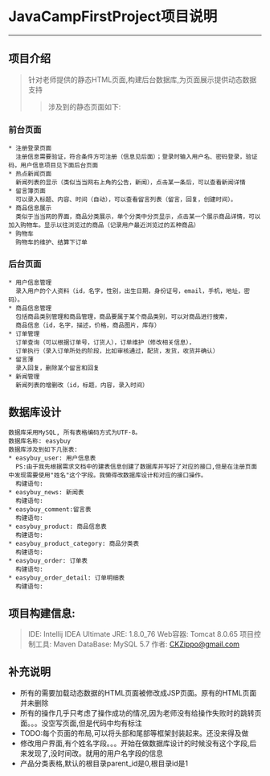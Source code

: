 # JavaCampFirstProject项目说明
***

## 项目介绍
>  针对老师提供的静态HTML页面,构建后台数据库,为页面展示提供动态数据支持
>> 涉及到的静态页面如下:

###  前台页面
    * 注册登录页面
      注册信息需要验证，符合条件方可注册（信息见后面）；登录时输入用户名、密码登录，验证码，用户信息项目见下面后台页面
    * 热点新闻页面
      新闻列表的显示（类似当当网右上角的公告，新闻），点击某一条后，可以查看新闻详情
    * 留言簿页面
      可以录入标题、内容、时间（自动），可以查看留言列表（留言，回复，创建时间）。
    * 商品信息展示
      类似于当当网的界面，商品分类展示，单个分类中分页显示，点击某一个展示商品详情，可以加入购物车。显示以往浏览过的商品（记录用户最近浏览过的五种商品）
    * 购物车
      购物车的维护、结算下订单
      
### 后台页面
    * 用户信息管理
      录入用户的个人资料（id，名字，性别，出生日期，身份证号，email，手机，地址，密码）。
    * 商品信息管理
      包括商品类别管理和商品管理，商品要属于某个商品类别，可以对商品进行搜索，
      商品信息（id，名字，描述，价格，商品图片，库存）
    * 订单管理
      订单查询（可以根据订单号，订货人），订单维护（修改相关信息），
      订单执行（录入订单所处的阶段，比如审核通过，配货，发货，收货并确认）
    * 留言薄
      录入回复，删除某个留言和回复
    * 新闻管理
      新闻列表的增删改（id，标题，内容，录入时间）
      
## 数据库设计
    数据库采用MySQL, 所有表格编码方式为UTF-8。
    数据库名称: easybuy
    数据库涉及到如下几张表:
    * easybuy_user: 用户信息表
      PS:由于我先根据需求文档中的建表信息创建了数据库并写好了对应的接口,但是在注册页面中发现需要使用"姓名"这个字段。我懒得改数据库设计和对应的接口操作。
      构建语句: 
    * easybuy_news: 新闻表
      构建语句:
    * easybuy_comment:留言表
      构建语句:
    * easybuy_product: 商品信息表
      构建语句:
    * easybuy_product_category: 商品分类表
      构建语句:
    * easybuy_order: 订单表
      构建语句:
    * easybuy_order_detail: 订单明细表
      构建语句:
      


## 项目构建信息:
>   IDE: Intellij IDEA Ultimate
>   JRE: 1.8.0_76
>   Web容器: Tomcat 8.0.65
>   项目控制工具: Maven
>   DataBase: MySQL 5.7
>   作者: CKZippo@gmail.com

## 补充说明
   * 所有的需要加载动态数据的HTML页面被修改成JSP页面。原有的HTML页面并未删除
   * 所有的操作几乎只考虑了操作成功的情况,因为老师没有给操作失败时的跳转页面。。。没空写页面,但是代码中均有标注
   * TODO:每个页面的布局,可以将头部和尾部等框架封装起来。还没来得及做
   * 修改用户界面,有个姓名字段。。。开始在做数据库设计的时候没有这个字段,后来发现了,没时间改。就用的用户名字段的信息
   * 产品分类表格,默认的根目录parent_id是0,根目录id是1
      
    





        
